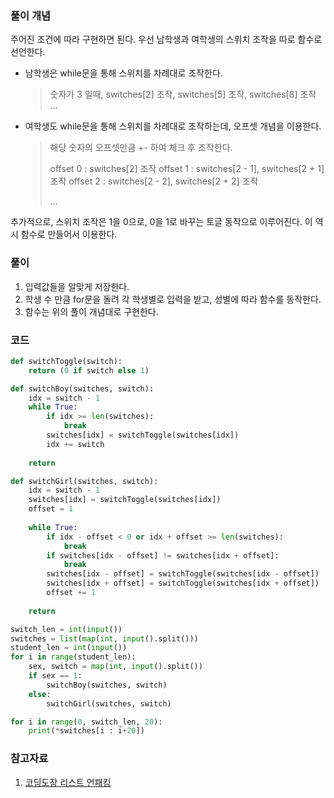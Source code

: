### 풀이 개념

주어진 조건에 따라 구현하면 된다.
우선 남학생과 여학생의 스위치 조작을 따로 함수로 선언한다.

* 남학생은 while문을 통해 스위치를 차례대로 조작한다.

  > 숫자가 3 일때, switches[2] 조작, switches[5] 조작, switches[8] 조작 ... 

* 여학생도 while문을 통해 스위치를 차례대로 조작하는데, 오프셋 개념을 이용한다.

  > 해당 숫자의 오프셋만큼 +- 하여 체크 후 조작한다.
  >
  > offset 0 : switches[2] 조작
  > offset 1 : switches[2 - 1], switches[2 + 1] 조작
  > offset 2 : switches[2 - 2], switches[2 + 2] 조작
  >
  > ...

추가적으로, 스위치 조작은 1을 0으로, 0을 1로 바꾸는 토글 동작으로 이루어진다.
이 역시 함수로 만들어서 이용한다.



### 풀이

1. 입력값들을 알맞게 저장한다.
2. 학생 수 만큼 for문을 돌려 각 학생별로 입력을 받고, 성별에 따라 함수를 동작한다.
3. 함수는 위의 풀이 개념대로 구현한다.



### 코드

```python
def switchToggle(switch):
    return (0 if switch else 1)

def switchBoy(switches, switch):
    idx = switch - 1
    while True:
        if idx >= len(switches):
            break
        switches[idx] = switchToggle(switches[idx])
        idx += switch
        
    return

def switchGirl(switches, switch):
    idx = switch - 1
    switches[idx] = switchToggle(switches[idx])
    offset = 1
    
    while True:
        if idx - offset < 0 or idx + offset >= len(switches):
            break
        if switches[idx - offset] != switches[idx + offset]:
            break
        switches[idx - offset] = switchToggle(switches[idx - offset])
        switches[idx + offset] = switchToggle(switches[idx + offset])
        offset += 1
    
    return

switch_len = int(input())
switches = list(map(int, input().split()))
student_len = int(input())
for i in range(student_len):
    sex, switch = map(int, input().split())
    if sex == 1:
        switchBoy(switches, switch)
    else:
        switchGirl(switches, switch)

for i in range(0, switch_len, 20):
    print(*switches[i : i+20])
```



### 참고자료

1. [코딩도장 리스트 언패킹](https://dojang.io/mod/page/view.php?id=2345)
